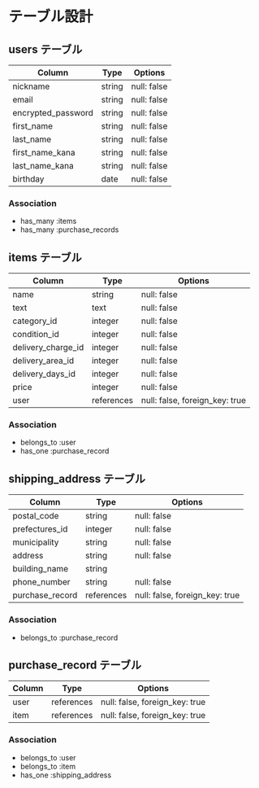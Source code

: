 # テーブル設計

## users テーブル

| Column                    | Type      | Options                        |
| ------------------------- | --------- | ------------------------------ |
| nickname                  | string    | null: false                    |
| email                     | string    | null: false                    |
| encrypted_password        | string    | null: false                    |
| first_name                | string    | null: false                    |
| last_name                 | string    | null: false                    |
| first_name_kana           | string    | null: false                    |
| last_name_kana            | string    | null: false                    |
| birthday                  | date      | null: false                    |

### Association

- has_many :items
- has_many :purchase_records

## items テーブル

| Column                    | Type      | Options                        |
| ------------------------- | --------- | ------------------------------ |
| name                      | string    | null: false                    |
| text                      | text      | null: false                    |
| category_id               | integer   | null: false                    |
| condition_id              | integer   | null: false                    |
| delivery_charge_id        | integer   | null: false                    |
| delivery_area_id          | integer   | null: false                    |
| delivery_days_id          | integer   | null: false                    |
| price                     | integer   | null: false                    |
| user                      | references| null: false, foreign_key: true |


### Association

- belongs_to :user
- has_one :purchase_record


## shipping_address テーブル

| Column                    | Type      | Options                        |
| ------------------------- | --------- | ------------------------------ |
| postal_code               | string    | null: false                    |
| prefectures_id            | integer   | null: false                    |
| municipality              | string    | null: false                    |
| address                   | string    | null: false                    |
| building_name             | string    |                                |
| phone_number              | string    | null: false                    |
| purchase_record           | references| null: false, foreign_key: true |


### Association

- belongs_to :purchase_record



## purchase_record テーブル

| Column                    | Type      | Options                        |
| ------------------------- | --------- | ------------------------------ |
| user                      | references| null: false, foreign_key: true |
| item                      | references| null: false, foreign_key: true |


### Association

- belongs_to :user
- belongs_to :item
- has_one :shipping_address